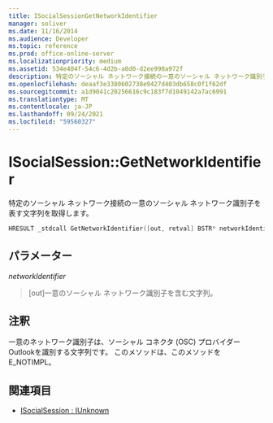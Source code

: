 ```yaml
---
title: ISocialSessionGetNetworkIdentifier
manager: soliver
ms.date: 11/16/2014
ms.audience: Developer
ms.topic: reference
ms.prod: office-online-server
ms.localizationpriority: medium
ms.assetid: 534e404f-54c6-4d2b-a8d0-d2ee990a972f
description: 特定のソーシャル ネットワーク接続の一意のソーシャル ネットワーク識別子を表す文字列を取得します。
ms.openlocfilehash: deaaf3e3380602738e9427d403db658c0f1f62df
ms.sourcegitcommit: a1d9041c20256616c9c183f7d1049142a7ac6991
ms.translationtype: MT
ms.contentlocale: ja-JP
ms.lasthandoff: 09/24/2021
ms.locfileid: "59560327"
---
```

# <a name="isocialsessiongetnetworkidentifier"></a>ISocialSession::GetNetworkIdentifier

特定のソーシャル ネットワーク接続の一意のソーシャル ネットワーク識別子を表す文字列を取得します。 
  
```cpp
HRESULT _stdcall GetNetworkIdentifier([out, retval] BSTR* networkIdentifier);
```

## <a name="parameters"></a>パラメーター

_networkIdentifier_
  
> [out]一意のソーシャル ネットワーク識別子を含む文字列。
    
## <a name="remarks"></a>注釈

一意のネットワーク識別子は、ソーシャル コネクタ (OSC) プロバイダー Outlookを識別する文字列です。 このメソッドは、このメソッドをE_NOTIMPL。
  
## <a name="see-also"></a>関連項目

- [ISocialSession : IUnknown](isocialsessioniunknown.md)

